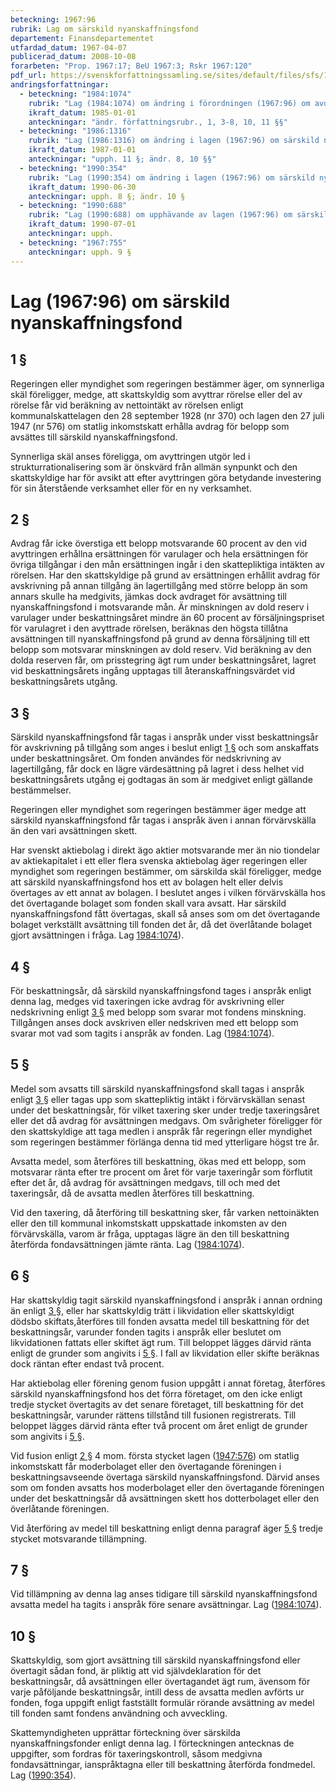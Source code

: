 ```yaml
---
beteckning: 1967:96
rubrik: Lag om särskild nyanskaffningsfond
departement: Finansdepartementet
utfardad_datum: 1967-04-07
publicerad_datum: 2008-10-08
forarbeten: "Prop. 1967:17; BeU 1967:3; Rskr 1967:120"
pdf_url: https://svenskforfattningssamling.se/sites/default/files/sfs/1967-04/SFS1967-96.pdf
andringsforfattningar:
  - beteckning: "1984:1074"
    rubrik: "Lag (1984:1074) om ändring i förordningen (1967:96) om avdrag vid inkomsttaxeringen för avsättning till särskild nyanskaffningsfond, m.m."
    ikraft_datum: 1985-01-01
    anteckningar: "ändr. författningsrubr., 1, 3-8, 10, 11 §§"
  - beteckning: "1986:1316"
    rubrik: "Lag (1986:1316) om ändring i lagen (1967:96) om särskild nyanskaffningsfond"
    ikraft_datum: 1987-01-01
    anteckningar: "upph. 11 §; ändr. 8, 10 §§"
  - beteckning: "1990:354"
    rubrik: "Lag (1990:354) om ändring i lagen (1967:96) om särskild nyanskaffningsfond"
    ikraft_datum: 1990-06-30
    anteckningar: upph. 8 §; ändr. 10 §
  - beteckning: "1990:688"
    rubrik: "Lag (1990:688) om upphävande av lagen (1967:96) om särskild nyanskaffningsfond"
    ikraft_datum: 1990-07-01
    anteckningar: upph.
  - beteckning: "1967:755"
    anteckningar: upph. 9 §
---
```


# Lag (1967:96) om särskild nyanskaffningsfond

## 1 §

Regeringen eller myndighet som regeringen bestämmer äger, om synnerliga skäl föreligger, medge, att skattskyldig som avyttrar rörelse eller del av rörelse får vid beräkning av nettointäkt av rörelsen enligt kommunalskattelagen den 28 september 1928 (nr 370) och lagen den 27 juli 1947 (nr 576) om statlig inkomstskatt erhålla avdrag för belopp som avsättes till särskild nyanskaffningsfond.

Synnerliga skäl anses föreligga, om avyttringen utgör led i strukturrationalisering som är önskvärd från allmän synpunkt och den skattskyldige har för avsikt att efter avyttringen göra betydande investering för sin återstående verksamhet eller för en ny verksamhet.

## 2 §

Avdrag får icke överstiga ett belopp motsvarande 60 procent av den vid avyttringen erhållna ersättningen för varulager och hela ersättningen för övriga tillgångar i den mån ersättningen ingår i den skattepliktiga intäkten av rörelsen. Har den skattskyldige på grund av ersättningen erhållit avdrag för avskrivning på annan tillgång än lagertillgång med större belopp än som annars skulle ha medgivits, jämkas dock avdraget för avsättning till nyanskaffningsfond i motsvarande mån. Är minskningen av dold reserv i varulager under beskattningsåret mindre än 60 procent av försäljningspriset för varulagret i den avyttrade rörelsen, beräknas den högsta tillåtna avsättningen till nyanskaffningsfond på grund av denna försäljning till ett belopp som motsvarar minskningen av dold reserv. Vid beräkning av den dolda reserven får, om prisstegring ägt rum under beskattningsåret, lagret vid beskattningsårets ingång upptagas till återanskaffningsvärdet vid beskattningsårets utgång.

## 3 §

Särskild nyanskaffningsfond får tagas i anspråk under visst beskattningsår för avskrivning på tillgång som anges i beslut enligt [1 §](#1) och som anskaffats under beskattningsåret. Om fonden användes för nedskrivning av lagertillgång, får dock en lägre värdesättning på lagret i dess helhet vid beskattningsårets utgång ej godtagas än som är medgivet enligt gällande bestämmelser.

Regeringen eller myndighet som regeringen bestämmer äger medge att särskild nyanskaffningsfond får tagas i anspråk även i annan förvärvskälla än den vari avsättningen skett.

Har svenskt aktiebolag i direkt ägo aktier motsvarande mer än nio tiondelar av aktiekapitalet i ett eller flera svenska aktiebolag äger regeringen eller myndighet som regeringen bestämmer, om särskilda skäl föreligger, medge att särskild nyanskaffningsfond hos ett av bolagen helt eller delvis övertages av ett annat av bolagen. I beslutet anges i vilken förvärvskälla hos det övertagande bolaget som fonden skall vara avsatt. Har särskild nyanskaffningsfond fått övertagas, skall så anses som om det övertagande bolaget verkställt avsättning till fonden det år, då det överlåtande bolaget gjort avsättningen i fråga. Lag [1984:1074](https://selex.se/eli/sfs/1984/1074)).

## 4 §

För beskattningsår, då särskild nyanskaffningsfond tages i anspråk enligt denna lag, medges vid taxeringen icke avdrag för avskrivning eller nedskrivning enligt [3 §](#3) med belopp som svarar mot fondens minskning. Tillgången anses dock avskriven eller nedskriven med ett belopp som svarar mot vad som tagits i anspråk av fonden. Lag ([1984:1074](https://selex.se/eli/sfs/1984/1074)).

## 5 §

Medel som avsatts till särskild nyanskaffningsfond skall tagas i anspråk enligt [3 §](#3) eller tagas upp som skattepliktig intäkt i förvärvskällan senast under det beskattningsår, för vilket taxering sker under tredje taxeringsåret eller det då avdrag för avsättningen medgavs. Om svårigheter föreligger för den skattskyldige att taga medlen i anspråk får regeringn eller myndighet som regeringen bestämmer förlänga denna tid med ytterligare högst tre år.

Avsatta medel, som återföres till beskattning, ökas med ett belopp, som motsvarar ränta efter tre procent om året för varje taxeringår som förflutit efter det år, då avdrag för avsättningen medgavs, till och med det taxeringsår, då de avsatta medlen återföres till beskattning.

Vid den taxering, då återföring till beskattning sker, får varken nettoinäkten eller den till kommunal inkomstskatt uppskattade inkomsten av den förvärvskälla, varom är fråga, upptagas lägre än den till beskattning återförda fondavsättningen jämte ränta. Lag ([1984:1074](https://selex.se/eli/sfs/1984/1074)).

## 6 §

Har skattskyldig tagit särskild nyanskaffningsfond i anspråk i annan ordning än enligt [3 §](#3), eller har skattskyldig trätt i likvidation eller skattskyldigt dödsbo skiftats,återföres till fonden avsatta medel till beskattning för det beskattningsår, varunder fonden tagits i anspråk eller beslutet om likvidationen fattats eller skiftet ägt rum. Till beloppet lägges därvid ränta enligt de grunder som angivits i [5 §](#5). I fall av likvidation eller skifte beräknas dock räntan efter endast två procent.

Har aktiebolag eller förening genom fusion uppgått i annat företag, återföres särskild nyanskaffningsfond hos det förra företaget, om den icke enligt tredje stycket övertagits av det senare företaget, till beskattning för det beskattningsår, varunder rättens tillstånd till fusionen registrerats. Till beloppet lägges därvid ränta efter två procent om året enligt de grunder som angivits i [5 §](#5).

Vid fusion enligt [2 §](#2) 4 mom. första stycket lagen ([1947:576](https://selex.se/eli/sfs/1947/576)) om statlig inkomstskatt får moderbolaget eller den övertagande föreningen i beskattningsavseende övertaga särskild nyanskaffningsfond. Därvid anses som om fonden avsatts hos moderbolaget eller den övertagande föreningen under det beskattningsår då avsättningen skett hos dotterbolaget eller den överlåtande föreningen.

Vid återföring av medel till beskattning enligt denna paragraf äger [5 §](#5) tredje stycket motsvarande tillämpning.

## 7 §

Vid tillämpning av denna lag anses tidigare till särskild nyanskaffningsfond avsatta medel ha tagits i anspråk före senare avsättningar. Lag ([1984:1074](https://selex.se/eli/sfs/1984/1074)).

## 10 §

Skattskyldig, som gjort avsättning till särskild nyanskaffningsfond eller övertagit sådan fond, är pliktig att vid självdeklaration för det beskattningsår, då avsättningen eller övertagandet ägt rum, ävensom för varje påföljande beskattningsår, intill dess de avsatta medlen avförts ur fonden, foga uppgift enligt fastställt formulär rörande avsättning av medel till fonden samt fondens användning och avveckling.

Skattemyndigheten upprättar förteckning över särskilda nyanskaffningsfonder enligt denna lag. I förteckningen antecknas de uppgifter, som fordras  för taxeringskontroll, såsom medgivna fondavsättningar, ianspråktagna eller till beskattning återförda fondmedel. Lag ([1990:354](https://selex.se/eli/sfs/1990/354)).